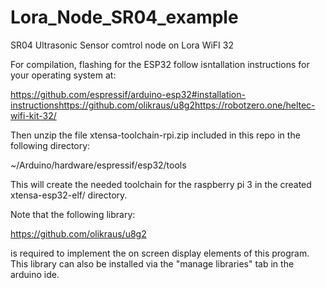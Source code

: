 # Lora_Node_SR04_example
SR04 Ultrasonic Sensor comtrol node on Lora WiFI 32

For compilation, flashing for the ESP32 follow
isntallation instructions for your operating
system at: 

https://github.com/espressif/arduino-esp32#installation-instructionshttps://github.com/olikraus/u8g2https://robotzero.one/heltec-wifi-kit-32/

Then unzip the file xtensa-toolchain-rpi.zip included in this repo in
the following directory:

~/Arduino/hardware/espressif/esp32/tools

This will create the needed toolchain for the raspberry pi 3 in
the created xtensa-esp32-elf/ directory.

Note that the following library:

https://github.com/olikraus/u8g2

is required to implement the on screen display
elements of this program. This library can also
be installed via the "manage libraries" tab in
the arduino ide.
